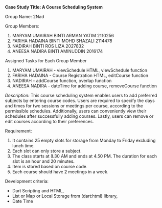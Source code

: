 **Case Study Title: A Course Scheduling System**

Group Name: 2Nad

Group Members:
1. MARYAM UMAIRAH BINTI ARMAN YATIM 2110256
2. FARIHA HADAINA BINTI MOHD SHAZALI 2114478	
3. NADIRAH BINTI ROS LIZA 2027832
4. ANEESA NADIRA BINTI AMINUDDIN 2016174

Assigned Tasks for Each Group Member
1. MARYAM UMAIRAH - viewSchedule HTML, viewSchedule function
2. FARIHA HADAINA - Course Registration HTML, editCourse function
3. NADIRAH - addCourse function, overlap function
4. ANEESA NADIRA - dateTime for adding course, removeCourse function

*Description:*
This course scheduling system enables users to add preferred subjects by entering course codes. Users are required to specify the days and times for two sessions or meetings per course, according to the permissible schedules. Additionally, users can conveniently view their schedules after successfully adding courses. Lastly, users can remove or edit courses according to their preferences.

Requirement:
1. It contains 25 empty slots for storage from Monday to Friday excluding lunch time.
2. Each slot can only store a subject.
3. The class starts at 8.30 AM and ends at 4.50 PM. The duration for each slot is an hour and 20 minutes.
4. Item is stored based on course code.
5. Each course should have 2 meetings in a week.

Development criteria:
- Dart Scripting and HTML,
- List or Map or Local Storage from (dart:html) library,
- Date Time
